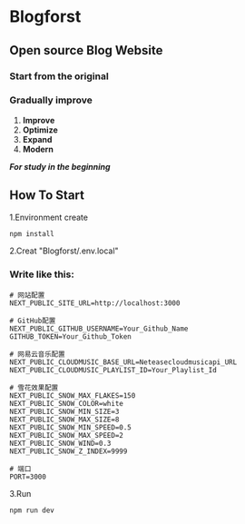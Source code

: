 # Blogforst
## Open source Blog Website
### Start from the original
### Gradually improve
1. **Improve**
2. **Optimize**
3. **Expand**
4. **Modern**

***For study in the beginning***

## How To Start
1.Environment create

```bash
npm install
```

2.Creat "Blogforst/.env.local"

### Write like this:
```env
# 网站配置
NEXT_PUBLIC_SITE_URL=http://localhost:3000

# GitHub配置
NEXT_PUBLIC_GITHUB_USERNAME=Your_Github_Name
GITHUB_TOKEN=Your_Github_Token

# 网易云音乐配置
NEXT_PUBLIC_CLOUDMUSIC_BASE_URL=Neteasecloudmusicapi_URL
NEXT_PUBLIC_CLOUDMUSIC_PLAYLIST_ID=Your_Playlist_Id

# 雪花效果配置
NEXT_PUBLIC_SNOW_MAX_FLAKES=150
NEXT_PUBLIC_SNOW_COLOR=white
NEXT_PUBLIC_SNOW_MIN_SIZE=3
NEXT_PUBLIC_SNOW_MAX_SIZE=8
NEXT_PUBLIC_SNOW_MIN_SPEED=0.5
NEXT_PUBLIC_SNOW_MAX_SPEED=2
NEXT_PUBLIC_SNOW_WIND=0.3
NEXT_PUBLIC_SNOW_Z_INDEX=9999

# 端口
PORT=3000

```

3.Run
```bash
npm run dev
```